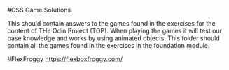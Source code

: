 #CSS Game Solutions

This should contain answers to the games found in the exercises for the content of THe Odin Project (TOP).
When playing the games it will test our base knowledge and works by using animated objects.
This folder should contain all the games found in the exercises in the foundation module.

#FlexFroggy
https://flexboxfroggy.com/
